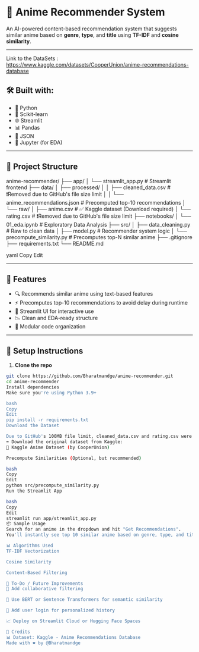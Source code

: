 # 🎌 Anime Recommender System

An AI-powered content-based recommendation system that suggests similar anime based on **genre**, **type**, and **title** using **TF-IDF** and **cosine similarity**.

---
Link to the DataSets : https://www.kaggle.com/datasets/CooperUnion/anime-recommendations-database

## 🛠️ Built with:
- 🐍 Python
- 🧠 Scikit-learn
- 🌐 Streamlit
- 📊 Pandas
- 💾 JSON
- 🧪 Jupyter (for EDA)

---

## 📁 Project Structure

anime-recommender/
├── app/
│ └── streamlit_app.py # Streamlit frontend
├── data/
│ ├── processed/
│ │ ├── cleaned_data.csv # ❗Removed due to GitHub's file size limit
│ │ └── anime_recommendations.json # Precomputed top-10 recommendations
│ └── raw/
│ ├── anime.csv # ✅ Kaggle dataset (Download required)
│ └── rating.csv # ❗Removed due to GitHub's file size limit
├── notebooks/
│ └── 01_eda.ipynb # Exploratory Data Analysis
├── src/
│ ├── data_cleaning.py # Raw to clean data
│ ├── model.py # Recommender system logic
│ └── precompute_similarity.py # Precomputes top-N similar anime
├── .gitignore
├── requirements.txt
└── README.md

yaml
Copy
Edit

---

## 🚀 Features

- 🔍 Recommends similar anime using text-based features  
- ⚡ Precomputes top-10 recommendations to avoid delay during runtime  
- 🎨 Streamlit UI for interactive use  
- 📉 Clean and EDA-ready structure  
- 📂 Modular code organization  

---

## 🔧 Setup Instructions

1. **Clone the repo**

```bash
git clone https://github.com/Bharatmandge/anime-recommender.git
cd anime-recommender
Install dependencies
Make sure you're using Python 3.9+

bash
Copy
Edit
pip install -r requirements.txt
Download the Dataset

Due to GitHub's 100MB file limit, cleaned_data.csv and rating.csv were not uploaded.
➡️ Download the original dataset from Kaggle:
🎒 Kaggle Anime Dataset (by CooperUnion)

Precompute Similarities (Optional, but recommended)

bash
Copy
Edit
python src/precompute_similarity.py
Run the Streamlit App

bash
Copy
Edit
streamlit run app/streamlit_app.py
📦 Sample Usage
Search for an anime in the dropdown and hit "Get Recommendations".
You'll instantly see top 10 similar anime based on genre, type, and title!

📊 Algorithms Used
TF-IDF Vectorization

Cosine Similarity

Content-Based Filtering

📌 To-Do / Future Improvements
🎯 Add collaborative filtering

🧠 Use BERT or Sentence Transformers for semantic similarity

💾 Add user login for personalized history

📈 Deploy on Streamlit Cloud or Hugging Face Spaces

🙏 Credits
📊 Dataset: Kaggle - Anime Recommendations Database
Made with ❤️ by @Bharatmandge

